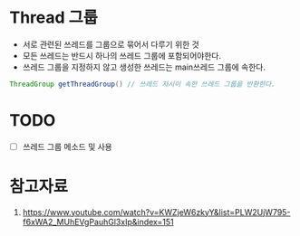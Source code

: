 # Thread 그룹
* 서로 관련된 쓰레드를 그룹으로 묶어서 다루기 위한 것
* 모든 쓰레드는 반드시 하나의 쓰레드 그룹에 포함되어야한다.
* 쓰레드 그룹을 지정하지 않고 생성한 쓰레드는 main쓰레드 그룹에 속한다.

```java
ThreadGroup getThreadGroup() // 쓰레드 자시이 속한 쓰레드 그룹을 반환한다.
```

# TODO
- [ ] 쓰레드 그룹 메소드 및 사용   

# 참고자료
1. https://www.youtube.com/watch?v=KWZjeW6zkyY&list=PLW2UjW795-f6xWA2_MUhEVgPauhGl3xIp&index=151
